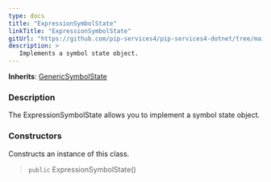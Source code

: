 ```yaml
---
type: docs
title: "ExpressionSymbolState"
linkTitle: "ExpressionSymbolState"
gitUrl: "https://github.com/pip-services4/pip-services4-dotnet/tree/main/pip-services4-expressions-dotnet"
description: > 
   Implements a symbol state object.
---
```


**Inherits**: [GenericSymbolState](../../../tokenizers/generic/generic_symbol_state)

### Description

The ExpressionSymbolState allows you to implement a symbol state object.


### Constructors
Constructs an instance of this class.

> `public` ExpressionSymbolState()
